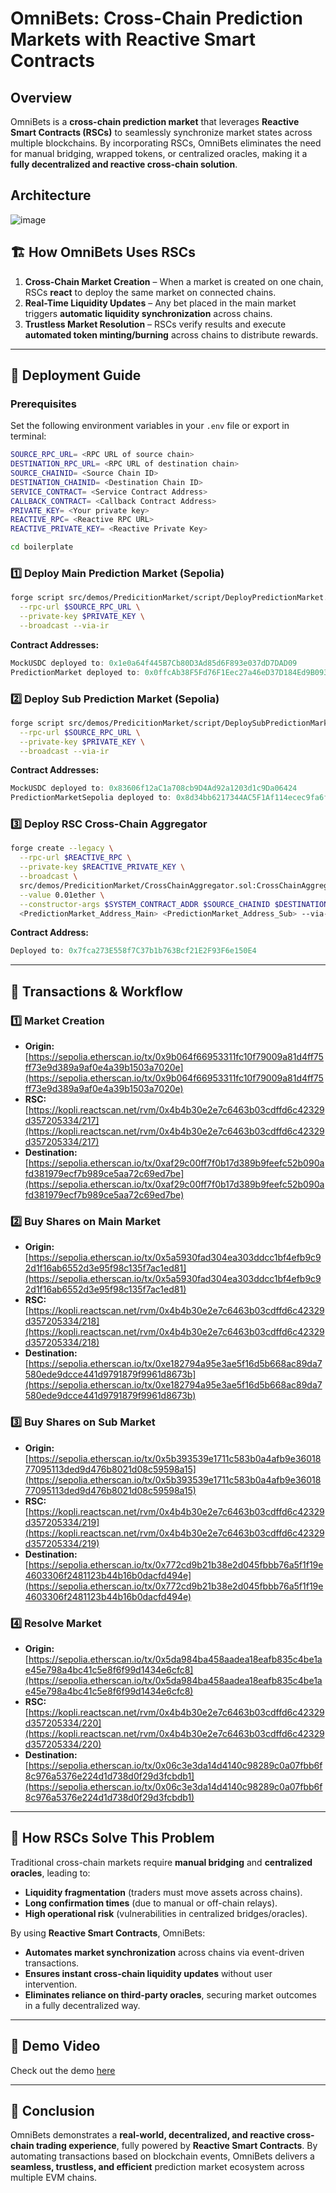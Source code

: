 # OmniBets: Cross-Chain Prediction Markets with Reactive Smart Contracts

## Overview

OmniBets is a **cross-chain prediction market** that leverages **Reactive Smart Contracts (RSCs)** to seamlessly synchronize market states across multiple blockchains. By incorporating RSCs, OmniBets eliminates the need for manual bridging, wrapped tokens, or centralized oracles, making it a **fully decentralized and reactive cross-chain solution**.

## Architecture

![image](https://github.com/user-attachments/assets/002e164a-0f84-468b-9637-e6dd2ade5ef8)

## 🏗️ **How OmniBets Uses RSCs**

1. **Cross-Chain Market Creation** – When a market is created on one chain, RSCs **react** to deploy the same market on connected chains.
2. **Real-Time Liquidity Updates** – Any bet placed in the main market triggers **automatic liquidity synchronization** across chains.
3. **Trustless Market Resolution** – RSCs verify results and execute **automated token minting/burning** across chains to distribute rewards.

---

## 🚀 **Deployment Guide**

### **Prerequisites**

Set the following environment variables in your `.env` file or export in terminal:

```bash
SOURCE_RPC_URL= <RPC URL of source chain>
DESTINATION_RPC_URL= <RPC URL of destination chain>
SOURCE_CHAINID= <Source Chain ID>
DESTINATION_CHAINID= <Destination Chain ID>
SERVICE_CONTRACT= <Service Contract Address>
CALLBACK_CONTRACT= <Callback Contract Address>
PRIVATE_KEY= <Your private key>
REACTIVE_RPC= <Reactive RPC URL>
REACTIVE_PRIVATE_KEY= <Reactive Private Key>
```

```bash
cd boilerplate
```

### **1️⃣ Deploy Main Prediction Market (Sepolia)**

```bash
forge script src/demos/PredicitionMarket/script/DeployPredictionMarket.s.sol \
  --rpc-url $SOURCE_RPC_URL \
  --private-key $PRIVATE_KEY \
  --broadcast --via-ir
```

**Contract Addresses:**

```ts
MockUSDC deployed to: 0x1e0a64f445B7Cb80D3Ad85d6F893e037dD7DAD09
PredictionMarket deployed to: 0x0ffcAb38F5Fd76F1Eec27a46eD37D184Ed9B0931
```

### **2️⃣ Deploy Sub Prediction Market (Sepolia)**

```bash
forge script src/demos/PredicitionMarket/script/DeploySubPredictionMarket.s.sol \
  --rpc-url $SOURCE_RPC_URL \
  --private-key $PRIVATE_KEY \
  --broadcast --via-ir
```

**Contract Addresses:**

```ts
MockUSDC deployed to: 0x83606f12aC1a708cb9D4Ad92a1203d1c9Da06424
PredictionMarketSepolia deployed to: 0x8d34bb6217344AC5F1Af114ecec9fa6f4038B5c2
```

### **3️⃣ Deploy RSC Cross-Chain Aggregator**

```bash
forge create --legacy \
  --rpc-url $REACTIVE_RPC \
  --private-key $REACTIVE_PRIVATE_KEY \
  --broadcast \
  src/demos/PredicitionMarket/CrossChainAggregator.sol:CrossChainAggregator \
  --value 0.01ether \
  --constructor-args $SYSTEM_CONTRACT_ADDR $SOURCE_CHAINID $DESTINATION_CHAINID \
  <PredictionMarket_Address_Main> <PredictionMarket_Address_Sub> --via-ir
```

**Contract Address:**

```ts
Deployed to: 0x7fca273E558f7C37b1b763Bcf21E2F93F6e150E4
```

---

## 🔗 **Transactions & Workflow**

### **1️⃣ Market Creation**

- **Origin:** [https://sepolia.etherscan.io/tx/0x9b064f66953311fc10f79009a81d4ff75ff73e9d389a9af0e4a39b1503a7020e](https://sepolia.etherscan.io/tx/0x9b064f66953311fc10f79009a81d4ff75ff73e9d389a9af0e4a39b1503a7020e)
- **RSC:** [https://kopli.reactscan.net/rvm/0x4b4b30e2e7c6463b03cdffd6c42329d357205334/217](https://kopli.reactscan.net/rvm/0x4b4b30e2e7c6463b03cdffd6c42329d357205334/217)
- **Destination:** [https://sepolia.etherscan.io/tx/0xaf29c00ff7f0b17d389b9feefc52b090afd381979ecf7b989ce5aa72c69ed7be](https://sepolia.etherscan.io/tx/0xaf29c00ff7f0b17d389b9feefc52b090afd381979ecf7b989ce5aa72c69ed7be)

### **2️⃣ Buy Shares on Main Market**

- **Origin:** [https://sepolia.etherscan.io/tx/0x5a5930fad304ea303ddcc1bf4efb9c92d1f16ab6552d3e95f98c135f7ac1ed81](https://sepolia.etherscan.io/tx/0x5a5930fad304ea303ddcc1bf4efb9c92d1f16ab6552d3e95f98c135f7ac1ed81)
- **RSC:** [https://kopli.reactscan.net/rvm/0x4b4b30e2e7c6463b03cdffd6c42329d357205334/218](https://kopli.reactscan.net/rvm/0x4b4b30e2e7c6463b03cdffd6c42329d357205334/218)
- **Destination:** [https://sepolia.etherscan.io/tx/0xe182794a95e3ae5f16d5b668ac89da7580ede9dcce441d9791879f9961d8673b](https://sepolia.etherscan.io/tx/0xe182794a95e3ae5f16d5b668ac89da7580ede9dcce441d9791879f9961d8673b)

### **3️⃣ Buy Shares on Sub Market**

- **Origin:** [https://sepolia.etherscan.io/tx/0x5b393539e1711c583b0a4afb9e3601877095113ded9d476b8021d08c59598a15](https://sepolia.etherscan.io/tx/0x5b393539e1711c583b0a4afb9e3601877095113ded9d476b8021d08c59598a15)
- **RSC:** [https://kopli.reactscan.net/rvm/0x4b4b30e2e7c6463b03cdffd6c42329d357205334/219](https://kopli.reactscan.net/rvm/0x4b4b30e2e7c6463b03cdffd6c42329d357205334/219)
- **Destination:** [https://sepolia.etherscan.io/tx/0x772cd9b21b38e2d045fbbb76a5f1f19e4603306f2481123b44b16b0dacfd494e](https://sepolia.etherscan.io/tx/0x772cd9b21b38e2d045fbbb76a5f1f19e4603306f2481123b44b16b0dacfd494e)

### **4️⃣ Resolve Market**

- **Origin:** [https://sepolia.etherscan.io/tx/0x5da984ba458aadea18eafb835c4be1ae45e798a4bc41c5e8f6f99d1434e6cfc8](https://sepolia.etherscan.io/tx/0x5da984ba458aadea18eafb835c4be1ae45e798a4bc41c5e8f6f99d1434e6cfc8)
- **RSC:** [https://kopli.reactscan.net/rvm/0x4b4b30e2e7c6463b03cdffd6c42329d357205334/220](https://kopli.reactscan.net/rvm/0x4b4b30e2e7c6463b03cdffd6c42329d357205334/220)
- **Destination:** [https://sepolia.etherscan.io/tx/0x06c3e3da14d4140c98289c0a07fbb6f8c976a5376e224d1d738d0f29d3fcbdb1](https://sepolia.etherscan.io/tx/0x06c3e3da14d4140c98289c0a07fbb6f8c976a5376e224d1d738d0f29d3fcbdb1)

---

## 📜 **How RSCs Solve This Problem**

Traditional cross-chain markets require **manual bridging** and **centralized oracles**, leading to:

- **Liquidity fragmentation** (traders must move assets across chains).
- **Long confirmation times** (due to manual or off-chain relays).
- **High operational risk** (vulnerabilities in centralized bridges/oracles).

By using **Reactive Smart Contracts**, OmniBets:

- **Automates market synchronization** across chains via event-driven transactions.
- **Ensures instant cross-chain liquidity updates** without user intervention.
- **Eliminates reliance on third-party oracles**, securing market outcomes in a fully decentralized way.

---

## 🎥 **Demo Video**

Check out the demo [here](https://youtu.be/VwuhcRRxz2A)

---

## 📝 **Conclusion**

OmniBets demonstrates a **real-world, decentralized, and reactive cross-chain trading experience**, fully powered by **Reactive Smart Contracts**. By automating transactions based on blockchain events, OmniBets delivers a **seamless, trustless, and efficient** prediction market ecosystem across multiple EVM chains.
